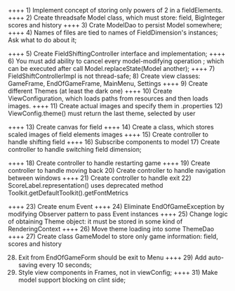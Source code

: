 ++++ 1) Implement concept of storing only powers of 2 in a fieldElements.
++++ 2) Create threadsafe Model class, which must store: field, BigInteger scores and history
++++ 3) Crate ModelDao to persist Model somewhere;
++++ 4) Names of files are tied to names of FieldDimension's instances; Ask what to do about it;

++++ 5) Create FieldShiftingController interface and implementation;
++++ 6) You must add ability to cancel every model-modifying operation ;
which can be executed after call Model.replaceState(Model another);
++++ 7) FieldShiftControllerImpl is not thread-safe;
8) Create view classes: GameFrame, EndOfGameFrame, MainMenu, Settings
++++ 9) Create different Themes (at least the dark one)
++++ 10) Create ViewConfiguration, which loads paths from resources and then loads images.
++++ 11) Create actual images and specify them in <theme>.properties
12) ViewConfig.theme() must return the last theme, selected by user

++++ 13) Create canvas for field 
++++ 14) Create a class, which stores scaled images of field elements images
++++ 15) Create controller to handle shifting field
++++ 16) Subscribe components to model
17) Create controller to handle switching field dimension;

++++ 18) Create controller to handle restarting game 
++++ 19) Create controller to handle moving back 
20) Create controller to handle navigation between windows
++++ 21) Create controller to handle exit
22) ScoreLabel.representation() uses deprecated method Toolkit.getDefaultToolkit().getFontMetrics

++++ 23) Create enum Event 
++++ 24) Eliminate EndOfGameException by modifying Observer pattern to pass Event instances
++++ 25) Change logic of obtaining Theme object: it must be stored in some kind of RenderingContext
++++ 26) Move theme loading into some ThemeDao
++++ 27) Create class GameModel to store only game information: field, scores and history

28) Exit from EndOfGameForm should be exit to Menu
++++ 29) Add auto-saving every 10 seconds;
30) Style view components in Frames, not in viewConfig;
++++ 31) Make model support blocking on clint side;